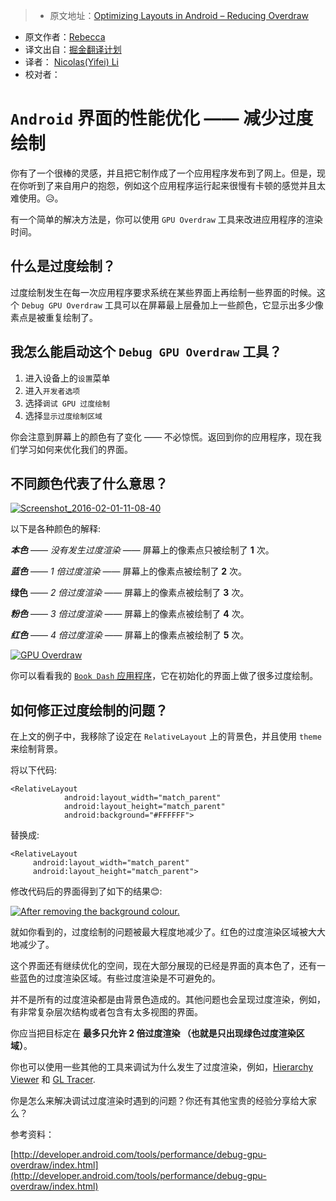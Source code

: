 > * 原文地址：[Optimizing Layouts in Android – Reducing Overdraw](http://riggaroo.co.za/optimizing-layouts-in-android-reducing-overdraw/)
* 原文作者：[Rebecca](https://riggaroo.co.za/female-android-developer/)
* 译文出自：[掘金翻译计划](https://github.com/xitu/gold-miner)
* 译者： [Nicolas(Yifei) Li](https://github.com/yifili09)
* 校对者：

# `Android` 界面的性能优化 —— 减少过度绘制

你有了一个很棒的灵感，并且把它制作成了一个应用程序发布到了网上。但是，现在你听到了来自用户的抱怨，例如这个应用程序运行起来很慢有卡顿的感觉并且太难使用。:disappointed_relieved:。

有一个简单的解决方法是，你可以使用 `GPU Overdraw` 工具来改进应用程序的渲染时间。

## 什么是过度绘制？

过度绘制发生在每一次应用程序要求系统在某些界面上再绘制一些界面的时候。这个 `Debug GPU Overdraw` 工具可以在屏幕最上层叠加上一些颜色，它显示出多少像素点是被重复绘制了。

## 我怎么能启动这个 `Debug GPU Overdraw` 工具？

1. 进入设备上的`设置`菜单
2. 进入`开发者选项`
3. 选择`调试 GPU 过度绘制`
4. 选择`显示过度绘制区域`

你会注意到屏幕上的颜色有了变化 —— 不必惊慌。返回到你的应用程序，现在我们学习如何来优化我们的界面。

## 不同颜色代表了什么意思？

[![Screenshot_2016-02-01-11-08-40](https://i1.wp.com/riggaroo.co.za/wp-content/uploads/2016/02/Screenshot_2016-02-01-11-08-40.png?resize=576%2C1024&ssl=1)
](https://i1.wp.com/riggaroo.co.za/wp-content/uploads/2016/02/Screenshot_2016-02-01-11-08-40.png?resize=576%2C1024&ssl=1)

以下是各种颜色的解释:

_**本色**_ —— _没有发生过度渲染_ —— 屏幕上的像素点只被绘制了 **1** 次。

**_蓝色_** —— _1 倍过度渲染_ —— 屏幕上的像素点被绘制了 **2** 次。

**绿色** —— _2 倍过度渲染_ —— 屏幕上的像素点被绘制了 **3** 次。

_**粉色**_ —— _3 倍过度渲染_ —— 屏幕上的像素点被绘制了 **4** 次。

_**红色**_ —— _4 倍过度渲染_ —— 屏幕上的像素点被绘制了 **5** 次。

[![GPU Overdraw](http://i1.wp.com/riggaroo.co.za/wp-content/uploads/2016/02/Screen-Shot-2016-02-10-at-6.40.42-PM.png?resize=150%2C150%20150w,%20http://i1.wp.com/riggaroo.co.za/wp-content/uploads/2016/02/Screen-Shot-2016-02-10-at-6.40.42-PM.png?resize=50%2C50%2050w)](http://i1.wp.com/riggaroo.co.za/wp-content/uploads/2016/02/Screen-Shot-2016-02-10-at-6.40.42-PM.png)

你可以看看我的 [`Book Dash` 应用程序](http://riggaroo.co.za/portfolio/book-dash-android-app/)，它在初始化的界面上做了很多过度绘制。

## 如何修正过度绘制的问题？

在上文的例子中，我移除了设定在 `RelativeLayout` 上的背景色，并且使用 `theme` 来绘制背景。

将以下代码:

```
<RelativeLayout
            android:layout_width="match_parent"
            android:layout_height="match_parent"
            android:background="#FFFFFF">

```

替换成:


```
<RelativeLayout
     android:layout_width="match_parent"
     android:layout_height="match_parent">
```


修改代码后的界面得到了如下的结果😊:

[![After removing the background colour.](https://i1.wp.com/riggaroo.co.za/wp-content/uploads/2016/02/Screenshot_2016-02-01-11-20-08.png?resize=576%2C1024&ssl=1)
](https://i1.wp.com/riggaroo.co.za/wp-content/uploads/2016/02/Screenshot_2016-02-01-11-20-08.png)

就如你看到的，过度绘制的问题被最大程度地减少了。红色的过度渲染区域被大大地减少了。

这个界面还有继续优化的空间，现在大部分展现的已经是界面的真本色了，还有一些蓝色的过度渲染区域。有些过度渲染是不可避免的。

并不是所有的过度渲染都是由背景色造成的。其他问题也会呈现过度渲染，例如，有非常复杂层次结构或者包含有太多视图的界面。

你应当把目标定在 **最多只允许 2 倍过度渲染 （也就是只出现绿色过度渲染区域）**。

你也可以使用一些其他的工具来调试为什么发生了过度渲染，例如，[Hierarchy Viewer](http://developer.android.com/tools/performance/hierarchy-viewer/index.html) 和 [GL Tracer](http://developer.android.com/tools/help/gltracer.html).

你是怎么来解决调试过度渲染时遇到的问题？你还有其他宝贵的经验分享给大家么？

参考资料：

[http://developer.android.com/tools/performance/debug-gpu-overdraw/index.html](http://developer.android.com/tools/performance/debug-gpu-overdraw/index.html)



